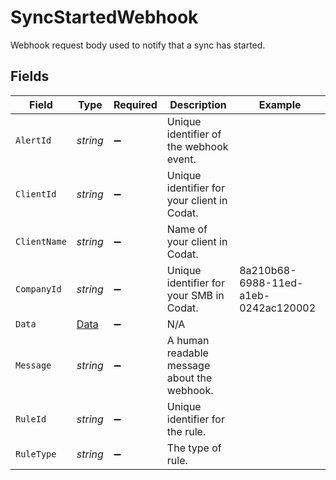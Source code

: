 # SyncStartedWebhook

Webhook request body used to notify that a sync has started.


## Fields

| Field                                       | Type                                        | Required                                    | Description                                 | Example                                     |
| ------------------------------------------- | ------------------------------------------- | ------------------------------------------- | ------------------------------------------- | ------------------------------------------- |
| `AlertId`                                   | *string*                                    | :heavy_minus_sign:                          | Unique identifier of the webhook event.     |                                             |
| `ClientId`                                  | *string*                                    | :heavy_minus_sign:                          | Unique identifier for your client in Codat. |                                             |
| `ClientName`                                | *string*                                    | :heavy_minus_sign:                          | Name of your client in Codat.               |                                             |
| `CompanyId`                                 | *string*                                    | :heavy_minus_sign:                          | Unique identifier for your SMB in Codat.    | 8a210b68-6988-11ed-a1eb-0242ac120002        |
| `Data`                                      | [Data](../../Models/Shared/Data.md)         | :heavy_minus_sign:                          | N/A                                         |                                             |
| `Message`                                   | *string*                                    | :heavy_minus_sign:                          | A human readable message about the webhook. |                                             |
| `RuleId`                                    | *string*                                    | :heavy_minus_sign:                          | Unique identifier for the rule.             |                                             |
| `RuleType`                                  | *string*                                    | :heavy_minus_sign:                          | The type of rule.                           |                                             |
